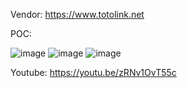 Vendor: https://www.totolink.net

POC:

![image](https://github.com/user-attachments/assets/f46a1ae0-f3b1-4b2b-bda1-11adb4e7dba9)
![image](https://github.com/user-attachments/assets/a43f1729-4f75-409c-abf7-31a7b02bb5a8)
![image](https://github.com/user-attachments/assets/4cccbd86-0871-40e1-b5ca-99144165ba1d)

Youtube: https://youtu.be/zRNv1OvT55c
